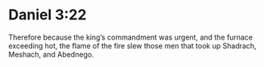 # Daniel 3:22

Therefore because the king’s commandment was urgent, and the furnace exceeding hot, the flame of the fire slew those men that took up Shadrach, Meshach, and Abednego.
